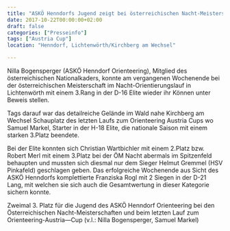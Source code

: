 ```yaml
---
title: "ASKÖ Henndorfs Jugend zeigt bei österreichischen Nacht-Meisterschaften und Saisonfinale auf"
date: 2017-10-22T00:00:00+02:00
draft: false
categories: ["Presseinfo"]
tags: ["Austria Cup"]
location: "Henndorf, Lichtenwörth/Kirchberg am Wechsel"

---
```


Nilla Bogensperger (ASKÖ Henndorf Orienteering), Mitglied des österreichischen Nationalkaders, konnte am vergangenen Wochenende bei der österreichischen Meisterschaft im Nacht-Orientierungslauf in Lichtenwörth mit einem 3.Rang in der D-16 Elite wieder ihr Können unter Beweis stellen.

<!--more-->

Tags darauf war das detailreiche Gelände im Wald nahe Kirchberg am Wechsel Schauplatz des letzten Laufs zum Orienteering Austria Cups wo Samuel Markel, Starter in der H-18 Elite, die nationale Saison mit einem starken 3.Platz beendete.

Bei der Elite konnten sich Christian Wartbichler mit einem 2.Platz bzw. Robert Merl mit einem 3.Platz bei der ÖM Nacht abermals im Spitzenfeld behaupten und mussten sich diesmal nur dem Sieger Helmut Gremmel (HSV Pinkafeld) geschlagen geben. Das erfolgreiche Wochenende aus Sicht des ASKÖ Henndorfs komplettierte Franziska Rogl mit 2 Siegen in der D-21 Lang, mit welchen sie sich auch die Gesamtwertung in dieser Kategorie sichern konnte.

Zweimal 3. Platz für die Jugend des ASKÖ Henndorf Orienteering bei den Österreichischen Nacht-Meisterschaften und beim letzten Lauf zum Orienteering-Austria—Cup (v.l.: Nilla Bogensperger, Samuel Markel)
